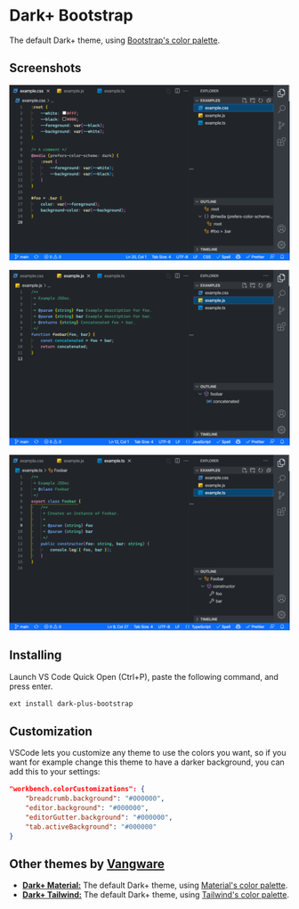 # Dark+ Bootstrap

The default Dark+ theme, using [Bootstrap's color palette](https://getbootstrap.com/docs/5.0/customize/color/#all-colors).

## Screenshots

![CSS screenshot](https://raw.githubusercontent.com/vangware/dark-plus-bootstrap/main/screenshots/css.png)

![JavaScript screenshot](https://raw.githubusercontent.com/vangware/dark-plus-bootstrap/main/screenshots/javascript.png)

![TypeScript screenshot](https://raw.githubusercontent.com/vangware/dark-plus-bootstrap/main/screenshots/typescript.png)

## Installing

Launch VS Code Quick Open (Ctrl+P), paste the following command, and press enter.

```bash
ext install dark-plus-bootstrap
```

## Customization

VSCode lets you customize any theme to use the colors you want, so if you want for example change this theme to have a darker background, you can add this to your settings:

```json
"workbench.colorCustomizations": {
	"breadcrumb.background": "#000000",
	"editor.background": "#000000",
	"editorGutter.background": "#000000",
	"tab.activeBackground": "#000000"
}
```

## Other themes by [Vangware](https://vangware.com)

-   [**Dark+ Material:**](https://luke.sh/dark-plus-material) The default Dark+ theme, using [Material's color palette](https://material.io/design/color/the-color-system.html#tools-for-picking-colors).
-   [**Dark+ Tailwind:**](https://luke.sh/dark-plus-tailwind) The default Dark+ theme, using [Tailwind's color palette](https://tailwindcss.com/docs/customizing-colors).
